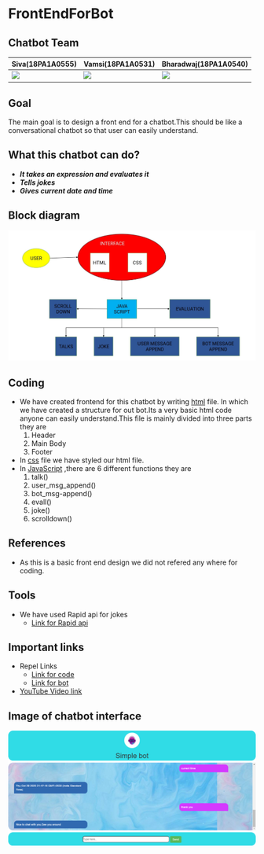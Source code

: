 # FrontEndForBot

## Chatbot Team
|**Siva(18PA1A0555)**|**Vamsi(18PA1A0531)**|**Bharadwaj(18PA1A0540)**|
|---|---|---|
![](http://learncodeonline.in/mascot.png)   |  ![](http://learncodeonline.in/mascot.png)|  ![](http://learncodeonline.in/mascot.png)  |

## Goal
The main goal is to design a front end for a chatbot.This should be like a conversational chatbot so that user can easily understand.

## What this chatbot can do?
- ***It takes an expression and evaluates it*** 
- ***Tells jokes***
- ***Gives current date and time***

## Block diagram
![](https://github.com/Siva-555/front-end-chat-bot/blob/main/front-end-chatbot.jpg)

## Coding
- We have created frontend for  this chatbot by writing  [html](https://github.com/Siva-555/front-end-chat-bot/blob/main/index.html) file. In which we have created a structure for out bot.Its a very basic html code anyone can easily understand.This file is mainly divided into three parts they are 
    1. Header
    2. Main Body 
    3. Footer
- In [css](https://github.com/Siva-555/front-end-chat-bot/blob/main/style.css) file we have styled our html file.
- In [JavaScript](https://github.com/Siva-555/front-end-chat-bot/blob/main/script.js) ,there are 6 different functions they are
    1. talk()
    2. user_msg_append()
    3. bot_msg-append()
    4. evall()
    5. joke()
    6. scrolldown()
    

## References
- As this is a basic front end design we did not refered any where for coding.

## Tools
- We have used Rapid api for jokes
    - [Link for Rapid api](https://rapidapi.com/LemmoTresto/api/joke3)


## Important links
- Repel Links
    - [Link for code](https://repl.it/@siva555/week2frontend#script.js) 
    - [Link for bot](https://week2frontend.siva555.repl.co)
- [YouTube Video link](https://youtu.be/1c2QZYy25vA)

## Image of chatbot interface
![](https://github.com/Siva-555/front-end-chat-bot/blob/main/Images/chatbot_img.png)
